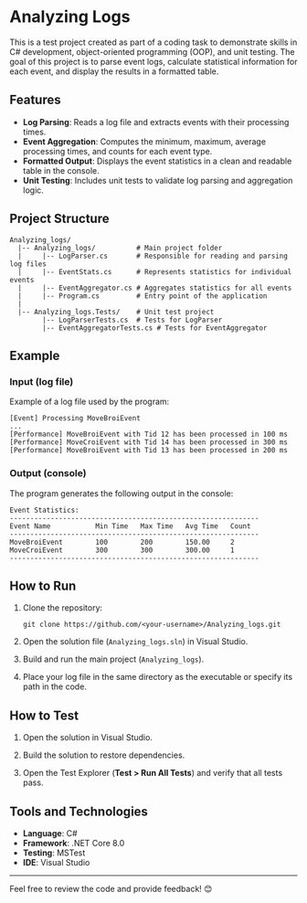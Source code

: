 # Analyzing Logs

This is a test project created as part of a coding task to demonstrate skills in C# development, object-oriented programming (OOP), and unit testing. The goal of this project is to parse event logs, calculate statistical information for each event, and display the results in a formatted table.

## Features

- **Log Parsing**: Reads a log file and extracts events with their processing times.
- **Event Aggregation**: Computes the minimum, maximum, average processing times, and counts for each event type.
- **Formatted Output**: Displays the event statistics in a clean and readable table in the console.
- **Unit Testing**: Includes unit tests to validate log parsing and aggregation logic.

## Project Structure

```
Analyzing_logs/
  |-- Analyzing_logs/          # Main project folder
  |     |-- LogParser.cs       # Responsible for reading and parsing log files
  |     |-- EventStats.cs      # Represents statistics for individual events
  |     |-- EventAggregator.cs # Aggregates statistics for all events
  |     |-- Program.cs         # Entry point of the application
  |
  |-- Analyzing_logs.Tests/    # Unit test project
        |-- LogParserTests.cs  # Tests for LogParser
        |-- EventAggregatorTests.cs # Tests for EventAggregator
```

## Example

### Input (log file)

Example of a log file used by the program:

```
[Event] Processing MoveBroiEvent
...
[Performance] MoveBroiEvent with Tid 12 has been processed in 100 ms
[Performance] MoveCroiEvent with Tid 14 has been processed in 300 ms
[Performance] MoveBroiEvent with Tid 13 has been processed in 200 ms
```

### Output (console)

The program generates the following output in the console:

```
Event Statistics:
-------------------------------------------------------------
Event Name           Min Time   Max Time   Avg Time   Count     
-------------------------------------------------------------
MoveBroiEvent        100        200        150.00     2         
MoveCroiEvent        300        300        300.00     1         
-------------------------------------------------------------
```

## How to Run

1. Clone the repository:
   ```
   git clone https://github.com/<your-username>/Analyzing_logs.git
   ```

2. Open the solution file (`Analyzing_logs.sln`) in Visual Studio.

3. Build and run the main project (`Analyzing_logs`).

4. Place your log file in the same directory as the executable or specify its path in the code.

## How to Test

1. Open the solution in Visual Studio.

2. Build the solution to restore dependencies.

3. Open the Test Explorer (**Test > Run All Tests**) and verify that all tests pass.

## Tools and Technologies

- **Language**: C#
- **Framework**: .NET Core 8.0
- **Testing**: MSTest
- **IDE**: Visual Studio
---

Feel free to review the code and provide feedback! 😊
